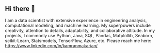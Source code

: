 ## Hi there 👋

I am a data scientist with extensive experience in engineering analysis, computational modeling, and machine learning.
My superpowers include creativity, attention to details, adaptability, and collaborative attitude. 
In my projects, I commonly use Python, Java, SQL, Pandas, Matplotlib, Seaborn, scikit-Learn, Statsmodels, TensorFlow, Azure, etc. 
Please reach me here: https://www.linkedin.com/in/kamranmakarian/

<!--
**KamranMakarian/KamranMakarian** is a ✨ _special_ ✨ repository because its `README.md` (this file) appears on your GitHub profile.

Here are some ideas to get you started:

- 🔭 I’m currently working on ...
- 🌱 I’m currently learning ...
- 👯 I’m looking to collaborate on ...
- 🤔 I’m looking for help with ...
- 💬 Ask me about ...
- 📫 How to reach me: ...
- 😄 Pronouns: ...
- ⚡ Fun fact: ...
-->
